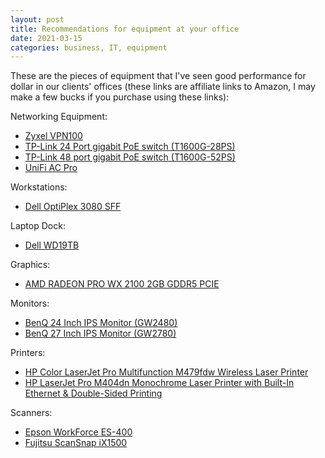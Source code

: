 ```yaml
---
layout: post
title: Recommendations for equipment at your office
date: 2021-03-15
categories: business, IT, equipment
---
```

These are the pieces of equipment that I've seen good performance for dollar in our clients' offices (these links are affiliate links to Amazon, I may make a few bucks if you purchase using these links):

Networking Equipment:

- [Zyxel VPN100](https://amzn.to/3vmTQ0K)
- [TP-Link 24 Port gigabit PoE switch (T1600G-28PS)](https://amzn.to/3vsMetM)
- [TP-Link 48 port gigabit PoE switch (T1600G-52PS)](https://amzn.to/2OBe6ez)
- [UniFi AC Pro](https://amzn.to/2Q7Lfz0)

Workstations:

- [Dell OptiPlex 3080 SFF](https://amzn.to/3bNyYrR)

Laptop Dock:

- [Dell WD19TB](https://amzn.to/3sbfbsd)

Graphics:

- [AMD RADEON PRO WX 2100 2GB GDDR5 PCIE](https://amzn.to/38FFKxO)

Monitors:

- [BenQ 24 Inch IPS Monitor (GW2480)](https://amzn.to/2PXs3DR)
- [BenQ 27 Inch IPS Monitor (GW2780)](https://amzn.to/3qTQsHc)

Printers:

- [HP Color LaserJet Pro Multifunction M479fdw Wireless Laser Printer](https://amzn.to/38FFVsY)
- [HP LaserJet Pro M404dn Monochrome Laser Printer with Built-In Ethernet & Double-Sided Printing](https://amzn.to/38JKKkY)

Scanners:

- [Epson WorkForce ES-400](https://amzn.to/38JL5UM)
- [Fujitsu ScanSnap iX1500](https://amzn.to/2OBe6ez)